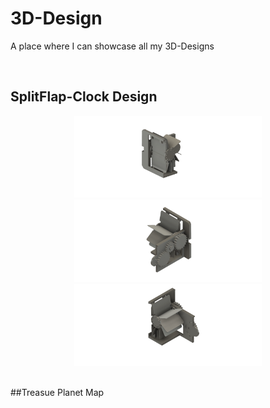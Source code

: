 <h1>3D-Design</h1>
<p>A place where I can showcase all my 3D-Designs</p>

<br>

## SplitFlap-Clock Design

<div align="center">
    <img src='Splitflap-Clock/main.png' alt='Main View' width="300" />
    <img src='Splitflap-Clock/side.png' alt='Side View' width="300" />
    <img src='Splitflap-Clock/back.png' alt='Back View' width="300" />
</div>
<br>

##Treasue Planet Map

    
